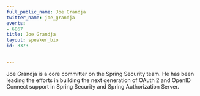 ---
full_public_name: Joe Grandja
twitter_name: joe_grandja
events:
- 6867
title: Joe Grandja
layout: speaker_bio
id: 3373

---
Joe Grandja is a core committer on the Spring Security team. He has been leading the efforts in building the next generation of OAuth 2 and OpenID Connect support in Spring Security and Spring Authorization Server.